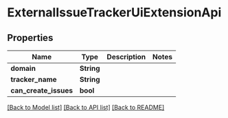 # ExternalIssueTrackerUiExtensionApi

## Properties

Name | Type | Description | Notes
------------ | ------------- | ------------- | -------------
**domain** | **String** |  | 
**tracker_name** | **String** |  | 
**can_create_issues** | **bool** |  | 

[[Back to Model list]](../README.md#documentation-for-models) [[Back to API list]](../README.md#documentation-for-api-endpoints) [[Back to README]](../README.md)


